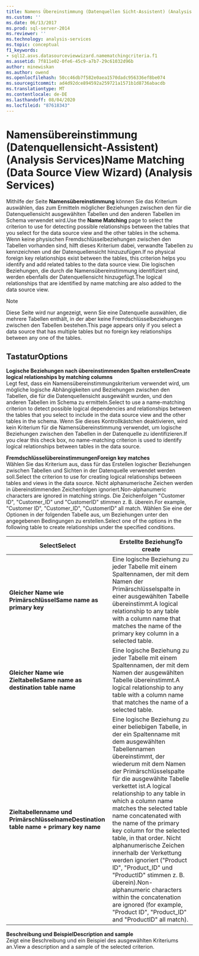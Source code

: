 ```yaml
---
title: Namens Übereinstimmung (Datenquellen Sicht-Assistent) (Analysis Services) | Microsoft-Dokumentation
ms.custom: ''
ms.date: 06/13/2017
ms.prod: sql-server-2014
ms.reviewer: ''
ms.technology: analysis-services
ms.topic: conceptual
f1_keywords:
- sql12.asvs.datasourceviewwizard.namematchingcriteria.f1
ms.assetid: 7f811e02-0fe6-45c9-a7b7-29c61032d96b
author: minewiskan
ms.author: owend
ms.openlocfilehash: 50cc46db7f582e0aea1570dadc956336ef8be074
ms.sourcegitcommit: ad4d92dce894592a259721a1571b1d8736abacdb
ms.translationtype: MT
ms.contentlocale: de-DE
ms.lasthandoff: 08/04/2020
ms.locfileid: "87618343"
---
```

# <a name="name-matching-data-source-view-wizard-analysis-services"></a><span data-ttu-id="a9a60-102">Namensübereinstimmung (Datenquellensicht-Assistent) (Analysis Services)</span><span class="sxs-lookup"><span data-stu-id="a9a60-102">Name Matching (Data Source View Wizard) (Analysis Services)</span></span>
  <span data-ttu-id="a9a60-103">Mithilfe der Seite **Namensübereinstimmung** können Sie das Kriterium auswählen, das zum Ermitteln möglicher Beziehungen zwischen den für die Datenquellensicht ausgewählten Tabellen und den anderen Tabellen im Schema verwendet wird.</span><span class="sxs-lookup"><span data-stu-id="a9a60-103">Use the **Name Matching** page to select the criterion to use for detecting possible relationships between the tables that you select for the data source view and the other tables in the schema.</span></span> <span data-ttu-id="a9a60-104">Wenn keine physischen Fremdschlüsselbeziehungen zwischen den Tabellen vorhanden sind, hilft dieses Kriterium dabei, verwandte Tabellen zu kennzeichnen und der Datenquellensicht hinzuzufügen.</span><span class="sxs-lookup"><span data-stu-id="a9a60-104">If no physical foreign key relationships exist between the tables, this criterion helps you identify and add related tables to the data source view.</span></span> <span data-ttu-id="a9a60-105">Die logischen Beziehungen, die durch die Namensübereinstimmung identifiziert sind, werden ebenfalls der Datenquellensicht hinzugefügt.</span><span class="sxs-lookup"><span data-stu-id="a9a60-105">The logical relationships that are identified by name matching are also added to the data source view.</span></span>  
  
> [!NOTE]  
>  <span data-ttu-id="a9a60-106">Diese Seite wird nur angezeigt, wenn Sie eine Datenquelle auswählen, die mehrere Tabellen enthält, in der aber keine Fremdschlüsselbeziehungen zwischen den Tabellen bestehen.</span><span class="sxs-lookup"><span data-stu-id="a9a60-106">This page appears only if you select a data source that has multiple tables but no foreign key relationships between any one of the tables.</span></span>  
  
## <a name="options"></a><span data-ttu-id="a9a60-107">Tastatur</span><span class="sxs-lookup"><span data-stu-id="a9a60-107">Options</span></span>  
 <span data-ttu-id="a9a60-108">**Logische Beziehungen nach übereinstimmenden Spalten erstellen**</span><span class="sxs-lookup"><span data-stu-id="a9a60-108">**Create logical relationships by matching columns**</span></span>  
 <span data-ttu-id="a9a60-109">Legt fest, dass ein Namensübereinstimmungskriterium verwendet wird, um mögliche logische Abhängigkeiten und Beziehungen zwischen den Tabellen, die für die Datenquellensicht ausgewählt wurden, und den anderen Tabellen im Schema zu ermitteln.</span><span class="sxs-lookup"><span data-stu-id="a9a60-109">Select to use a name-matching criterion to detect possible logical dependencies and relationships between the tables that you select to include in the data source view and the other tables in the schema.</span></span> <span data-ttu-id="a9a60-110">Wenn Sie dieses Kontrollkästchen deaktivieren, wird kein Kriterium für die Namensübereinstimmung verwendet, um logische Beziehungen zwischen den Tabellen in der Datenquelle zu identifizieren.</span><span class="sxs-lookup"><span data-stu-id="a9a60-110">If you clear this check box, no name-matching criterion is used to identify logical relationships between tables in the data source.</span></span>  
  
 <span data-ttu-id="a9a60-111">**Fremdschlüsselübereinstimmungen**</span><span class="sxs-lookup"><span data-stu-id="a9a60-111">**Foreign key matches**</span></span>  
 <span data-ttu-id="a9a60-112">Wählen Sie das Kriterium aus, dass für das Erstellen logischer Beziehungen zwischen Tabellen und Sichten in der Datenquelle verwendet werden soll.</span><span class="sxs-lookup"><span data-stu-id="a9a60-112">Select the criterion to use for creating logical relationships between tables and views in the data source.</span></span> <span data-ttu-id="a9a60-113">Nicht alphanumerische Zeichen werden in übereinstimmenden Zeichenfolgen ignoriert.</span><span class="sxs-lookup"><span data-stu-id="a9a60-113">Non-alphanumeric characters are ignored in matching strings.</span></span> <span data-ttu-id="a9a60-114">Die Zeichenfolgen "Customer ID", "Customer_ID" und "CustomerID" stimmen z. B. überein.</span><span class="sxs-lookup"><span data-stu-id="a9a60-114">For example, "Customer ID", "Customer_ID", "CustomerID" all match.</span></span> <span data-ttu-id="a9a60-115">Wählen Sie eine der Optionen in der folgenden Tabelle aus, um Beziehungen unter den angegebenen Bedingungen zu erstellen.</span><span class="sxs-lookup"><span data-stu-id="a9a60-115">Select one of the options in the following table to create relationships under the specified conditions.</span></span>  
  
|<span data-ttu-id="a9a60-116">Select</span><span class="sxs-lookup"><span data-stu-id="a9a60-116">Select</span></span>|<span data-ttu-id="a9a60-117">Erstellte Beziehung</span><span class="sxs-lookup"><span data-stu-id="a9a60-117">To create</span></span>|  
|------------|---------------|  
|<span data-ttu-id="a9a60-118">**Gleicher Name wie Primärschlüssel**</span><span class="sxs-lookup"><span data-stu-id="a9a60-118">**Same name as primary key**</span></span>|<span data-ttu-id="a9a60-119">Eine logische Beziehung zu jeder Tabelle mit einem Spaltennamen, der mit dem Namen der Primärschlüsselspalte in einer ausgewählten Tabelle übereinstimmt.</span><span class="sxs-lookup"><span data-stu-id="a9a60-119">A logical relationship to any table with a column name that matches the name of the primary key column in a selected table.</span></span>|  
|<span data-ttu-id="a9a60-120">**Gleicher Name wie Zieltabelle**</span><span class="sxs-lookup"><span data-stu-id="a9a60-120">**Same name as destination table name**</span></span>|<span data-ttu-id="a9a60-121">Eine logische Beziehung zu jeder Tabelle mit einem Spaltennamen, der mit dem Namen der ausgewählten Tabelle übereinstimmt.</span><span class="sxs-lookup"><span data-stu-id="a9a60-121">A logical relationship to any table with a column name that matches the name of a selected table.</span></span>|  
|<span data-ttu-id="a9a60-122">**Zieltabellenname und Primärschlüsselname**</span><span class="sxs-lookup"><span data-stu-id="a9a60-122">**Destination table name + primary key name**</span></span>|<span data-ttu-id="a9a60-123">Eine logische Beziehung zu einer beliebigen Tabelle, in der ein Spaltenname mit dem ausgewählten Tabellennamen übereinstimmt, der wiederum mit dem Namen der Primärschlüsselspalte für die ausgewählte Tabelle verkettet ist.</span><span class="sxs-lookup"><span data-stu-id="a9a60-123">A logical relationship to any table in which a column name matches the selected table name concatenated with the name of the primary key column for the selected table, in that order.</span></span> <span data-ttu-id="a9a60-124">Nicht alphanumerische Zeichen innerhalb der Verkettung werden ignoriert ("Product ID", "Product_ID" und "ProductID" stimmen z. B. überein).</span><span class="sxs-lookup"><span data-stu-id="a9a60-124">Non-alphanumeric characters within the concatenation are ignored (for example, "Product ID", "Product_ID" and "ProductID" all match).</span></span>|  
  
 <span data-ttu-id="a9a60-125">**Beschreibung und Beispiel**</span><span class="sxs-lookup"><span data-stu-id="a9a60-125">**Description and sample**</span></span>  
 <span data-ttu-id="a9a60-126">Zeigt eine Beschreibung und ein Beispiel des ausgewählten Kriteriums an.</span><span class="sxs-lookup"><span data-stu-id="a9a60-126">View a description and a sample of the selected criterion.</span></span>  
  
  
